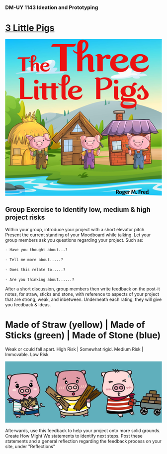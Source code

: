 ### DM-UY 1143 Ideation and Prototyping


# [3 Little Pigs](3LittlePigs.md)

![Three Little Pigs By Roger M Fred](../Images/3PigsHomes.jpg)

## Group Exercise to Identify low, medium & high project risks

Within your group, introduce your project with a short elevator pitch. Present the current standing of your Moodboard while talking. Let your group members ask you questions regarding your project. Such as:

	- Have you thought about...?

	- Tell me more about.....?

	- Does this relate to.....?

	- Are you thinking about......?

After a short discussion, group members then write feedback on the post-it notes, for straw, sticks and stone, with reference to aspects of your project that are strong, weak, and inbetween. Underneath each rating, they will give you feedback & ideas.

# __Made of Straw__ (yellow)   |    __Made of Sticks__ (green)   |   __Made of Stone__ (blue)

Weak or could fall apart. High Risk  | Somewhat rigid. Medium Risk | Immovable. Low Risk


![Three Little Pigs with materials](../Images/3Pigs.jpg)

Afterwards, use this feedback to help your project onto more solid grounds. Create How Might We statements to identify next steps. Post these statements and a general reflection regarding the feedback process on your site, under "Reflections"